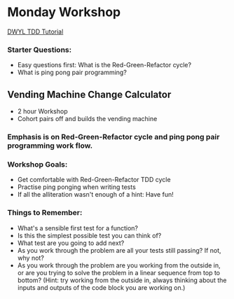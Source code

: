 # Monday Workshop

[DWYL TDD Tutorial](https://github.com/dwyl/learn-tdd)

### Starter Questions:
* Easy questions first: What is the Red-Green-Refactor cycle?
* What is ping pong pair programming?

## Vending Machine Change Calculator
* 2 hour Workshop
* Cohort pairs off and builds the vending machine

### Emphasis is on Red-Green-Refactor cycle and ping pong pair programming work flow.

### Workshop Goals:

* Get comfortable with Red-Green-Refactor TDD cycle
* Practise ping ponging when writing tests
* If all the alliteration wasn't enough of a hint: Have fun!

### Things to Remember:
* What's a sensible first test for a function?
* Is this the simplest possible test you can think of?
* What test are you going to add next?
* As you work through the problem are all your tests still passing? If not, why not?
* As you work through the problem are you working from the outside in, or are you trying to solve the problem in a linear sequence from top to bottom? (Hint: try working from the outside in, always thinking about the inputs and outputs of the code block you are working on.)
